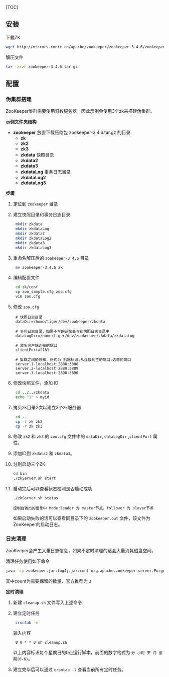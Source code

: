 [TOC]

## 安装

下载ZK

``` bash
wget http://mirrors.cnnic.cn/apache/zookeeper/zookeeper-3.4.6/zookeeper-3.4.6.tar.gz
```

解压文件

``` bash
tar -zxvf zookeeper-3.4.6.tar.gz
```

## 配置

### 伪集群搭建

ZooKeeper集群需要使用奇数服务器，因此示例会使用3个zk来搭建伪集群。

**示例文件夹结构**

- **zookeeper** 放置下载压缩包 zookeeper-3.4.6.tar.gz 的目录
  - **zk**
  - **zk2**
  - **zk3**
  - **zkdata**	快照目录
  - **zkdata2**
  - **zkdata3**
  - **zkdataLog**	事务日志目录
  - **zkdataLog2**
  - **zkdataLog3**

**步骤**

1. 定位到 `zookeeper` 目录
   
2. 建立快照目录和事务日志目录
   
   ``` bash
    mkdir zkdata
    mkdir zkdataLog
    mkdir zkdata2
    mkdir zkdataLog2
    mkdir zkdata3
    mkdir zkdataLog3
   ```
   
3. 重命名解压后的 `zookeeper-3.4.6` 目录
   
   ``` bash
    mv zookeeper-3.4.6 zk
   ```
   
4. 编辑配置文件
   
   ``` bash
    cd zk/conf
    cp zoo_sample.cfg zoo.cfg
    vim zoo.cfg
   ```
   
5. 修改 `zoo.cfg`
   
   ``` 
    # 快照日志目录
    dataDir=/home/tiger/dev/zookeeper/zkdata
   
    # 事务日志目录，如果不写的话都会写到快照日志目录中
    dataLogDir=/home/tiger/dev/zookeeper/zkdata/zkdataLog
   
    # 监听客户端连接的端口
    clientPort=2181
   
    # 集群之间的感知，格式为 机器标识:从连接到主的端口:选举的端口
    server.1-localhost:2888:3888
    server.2-localhost:2889:3889
    server.3-localhost:2890:3890
   ```
   
6. 修改快照文件，添加 ID
   
   ``` bash
    cd ../../zkdata
    echo "1" > myid
   ```
   
7. 拷贝zk目录2次以建立3个zk服务器
   
   ``` bash
    cd ..
    cp -r zk zk2
    cp -r zk zk3
   ```
   
8. 修改 `zk2` 和 `zk3` 的 `zoo.cfg` 文件中的 `dataDir`, `dataLogDir` ,`clientPort` 属性。
   
9. 添加ID到 `zkdata2` 和 `zkdata3`。
   
10. 分别启动三个ZK
    
    ``` bash
    cd bin
    ./zkServer.sh start
    ```
    
11. 启动完后可以查看状态检测是否启动成功
    
    ``` bash
    ./zkServer.sh status
    ```
    
    	控制台输出的信息中 Mode:leader 为 master节点，follower 为 slaver节点

	如果启动失败的话可以查看同目录下的 `zookeeper.out` 文件，该文件为ZooKeeper的启动日志。

### 日志清理

ZooKeeper会产生大量日志信息，如果不定时清理的话会大量消耗磁盘空间。

清理任务使用如下命令

``` bash
java -cp zookeeper.jar:log4j.jar:conf org.apache.zookeeper.server.PurgeTxnLog <dataDir> <snapDir> -n <count>
```

其中count为需要保留的数量，官方推荐为 `3`

**定时清理**

1. 新建 `cleanup.sh` 文件写入上述命令
   
2. 建立定时任务
   
   ``` bash
    crontab -e
   ```
   
    输入内容
   
   ``` 
    0 0 * * 0 sh cleanup.sh
   ```

	以上内容标识每个星期日的0点运行脚本，前面的数字格式为 `分 小时 天 月 星期(0-6)`。

1. 建立完毕后可以通过 `crontab -l` 查看当前所有定时任务。





